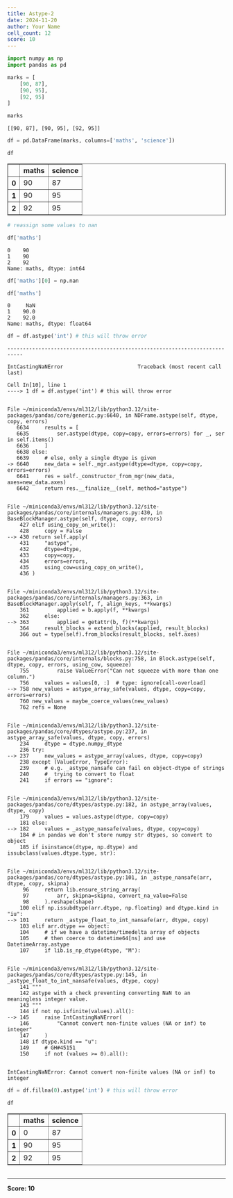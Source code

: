 ```yaml
---
title: Astype-2
date: 2024-11-20
author: Your Name
cell_count: 12
score: 10
---
```


```python
import numpy as np
import pandas as pd
```


```python
marks = [
    [90, 87],
    [90, 95],
    [92, 95]
]
```


```python
marks
```




    [[90, 87], [90, 95], [92, 95]]




```python
df = pd.DataFrame(marks, columns=['maths', 'science'])
```


```python
df
```




<div>
<style scoped>
    .dataframe tbody tr th:only-of-type {
        vertical-align: middle;
    }

    .dataframe tbody tr th {
        vertical-align: top;
    }

    .dataframe thead th {
        text-align: right;
    }
</style>
<table border="1" class="dataframe">
  <thead>
    <tr style="text-align: right;">
      <th></th>
      <th>maths</th>
      <th>science</th>
    </tr>
  </thead>
  <tbody>
    <tr>
      <th>0</th>
      <td>90</td>
      <td>87</td>
    </tr>
    <tr>
      <th>1</th>
      <td>90</td>
      <td>95</td>
    </tr>
    <tr>
      <th>2</th>
      <td>92</td>
      <td>95</td>
    </tr>
  </tbody>
</table>
</div>




```python
# reassign some values to nan

df['maths']
```




    0    90
    1    90
    2    92
    Name: maths, dtype: int64




```python
df['maths'][0] = np.nan
```


```python
df['maths']
```




    0     NaN
    1    90.0
    2    92.0
    Name: maths, dtype: float64




```python
df = df.astype('int') # this will throw error
```


    ---------------------------------------------------------------------------

    IntCastingNaNError                        Traceback (most recent call last)

    Cell In[10], line 1
    ----> 1 df = df.astype('int') # this will throw error


    File ~/miniconda3/envs/ml312/lib/python3.12/site-packages/pandas/core/generic.py:6640, in NDFrame.astype(self, dtype, copy, errors)
       6634     results = [
       6635         ser.astype(dtype, copy=copy, errors=errors) for _, ser in self.items()
       6636     ]
       6638 else:
       6639     # else, only a single dtype is given
    -> 6640     new_data = self._mgr.astype(dtype=dtype, copy=copy, errors=errors)
       6641     res = self._constructor_from_mgr(new_data, axes=new_data.axes)
       6642     return res.__finalize__(self, method="astype")


    File ~/miniconda3/envs/ml312/lib/python3.12/site-packages/pandas/core/internals/managers.py:430, in BaseBlockManager.astype(self, dtype, copy, errors)
        427 elif using_copy_on_write():
        428     copy = False
    --> 430 return self.apply(
        431     "astype",
        432     dtype=dtype,
        433     copy=copy,
        434     errors=errors,
        435     using_cow=using_copy_on_write(),
        436 )


    File ~/miniconda3/envs/ml312/lib/python3.12/site-packages/pandas/core/internals/managers.py:363, in BaseBlockManager.apply(self, f, align_keys, **kwargs)
        361         applied = b.apply(f, **kwargs)
        362     else:
    --> 363         applied = getattr(b, f)(**kwargs)
        364     result_blocks = extend_blocks(applied, result_blocks)
        366 out = type(self).from_blocks(result_blocks, self.axes)


    File ~/miniconda3/envs/ml312/lib/python3.12/site-packages/pandas/core/internals/blocks.py:758, in Block.astype(self, dtype, copy, errors, using_cow, squeeze)
        755         raise ValueError("Can not squeeze with more than one column.")
        756     values = values[0, :]  # type: ignore[call-overload]
    --> 758 new_values = astype_array_safe(values, dtype, copy=copy, errors=errors)
        760 new_values = maybe_coerce_values(new_values)
        762 refs = None


    File ~/miniconda3/envs/ml312/lib/python3.12/site-packages/pandas/core/dtypes/astype.py:237, in astype_array_safe(values, dtype, copy, errors)
        234     dtype = dtype.numpy_dtype
        236 try:
    --> 237     new_values = astype_array(values, dtype, copy=copy)
        238 except (ValueError, TypeError):
        239     # e.g. _astype_nansafe can fail on object-dtype of strings
        240     #  trying to convert to float
        241     if errors == "ignore":


    File ~/miniconda3/envs/ml312/lib/python3.12/site-packages/pandas/core/dtypes/astype.py:182, in astype_array(values, dtype, copy)
        179     values = values.astype(dtype, copy=copy)
        181 else:
    --> 182     values = _astype_nansafe(values, dtype, copy=copy)
        184 # in pandas we don't store numpy str dtypes, so convert to object
        185 if isinstance(dtype, np.dtype) and issubclass(values.dtype.type, str):


    File ~/miniconda3/envs/ml312/lib/python3.12/site-packages/pandas/core/dtypes/astype.py:101, in _astype_nansafe(arr, dtype, copy, skipna)
         96     return lib.ensure_string_array(
         97         arr, skipna=skipna, convert_na_value=False
         98     ).reshape(shape)
        100 elif np.issubdtype(arr.dtype, np.floating) and dtype.kind in "iu":
    --> 101     return _astype_float_to_int_nansafe(arr, dtype, copy)
        103 elif arr.dtype == object:
        104     # if we have a datetime/timedelta array of objects
        105     # then coerce to datetime64[ns] and use DatetimeArray.astype
        107     if lib.is_np_dtype(dtype, "M"):


    File ~/miniconda3/envs/ml312/lib/python3.12/site-packages/pandas/core/dtypes/astype.py:145, in _astype_float_to_int_nansafe(values, dtype, copy)
        141 """
        142 astype with a check preventing converting NaN to an meaningless integer value.
        143 """
        144 if not np.isfinite(values).all():
    --> 145     raise IntCastingNaNError(
        146         "Cannot convert non-finite values (NA or inf) to integer"
        147     )
        148 if dtype.kind == "u":
        149     # GH#45151
        150     if not (values >= 0).all():


    IntCastingNaNError: Cannot convert non-finite values (NA or inf) to integer



```python
df = df.fillna(0).astype('int') # this will throw error
```


```python
df
```




<div>
<style scoped>
    .dataframe tbody tr th:only-of-type {
        vertical-align: middle;
    }

    .dataframe tbody tr th {
        vertical-align: top;
    }

    .dataframe thead th {
        text-align: right;
    }
</style>
<table border="1" class="dataframe">
  <thead>
    <tr style="text-align: right;">
      <th></th>
      <th>maths</th>
      <th>science</th>
    </tr>
  </thead>
  <tbody>
    <tr>
      <th>0</th>
      <td>0</td>
      <td>87</td>
    </tr>
    <tr>
      <th>1</th>
      <td>90</td>
      <td>95</td>
    </tr>
    <tr>
      <th>2</th>
      <td>92</td>
      <td>95</td>
    </tr>
  </tbody>
</table>
</div>




```python

```


---
**Score: 10**